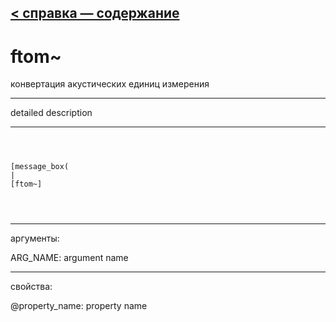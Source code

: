 [< справка — содержание](ceammc_lib.html)
---

# ftom~


конвертация акустических единиц измерения

---

detailed description
<br>


---


```



[message_box(                                 
|
[ftom~]


            
```

---
аргументы:

ARG_NAME: argument name<br>

---
свойства:

@property_name: property name<br>

